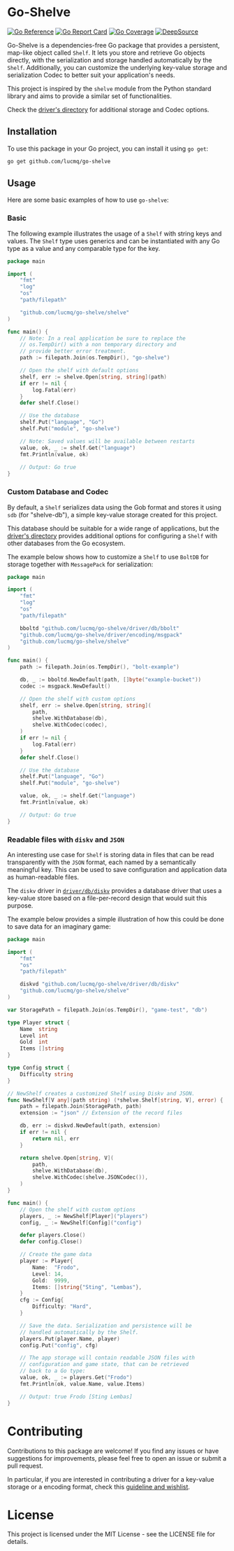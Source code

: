 # Go-Shelve
[![Go Reference](https://pkg.go.dev/badge/github.com/lucmq/go-shelve/shelve.svg)](https://pkg.go.dev/github.com/lucmq/go-shelve/shelve)
[![Go Report Card](https://goreportcard.com/badge/github.com/lucmq/go-shelve)](https://goreportcard.com/report/github.com/lucmq/go-shelve)
[![Go Coverage](https://github.com/lucmq/go-shelve/wiki/coverage.svg)](https://raw.githack.com/wiki/lucmq/go-shelve/coverage.html)
[![DeepSource](https://app.deepsource.com/gh/lucmq/go-shelve.svg/?label=active+issues&show_trend=false&token=iZaN7kSfuZGm1KppBKaqMHME)](https://app.deepsource.com/gh/lucmq/go-shelve/)

Go-Shelve is a dependencies-free Go package that provides a persistent, map-like
object called `Shelf`. It lets you store and retrieve Go objects directly, with
the serialization and storage handled automatically by the `Shelf`. Additionally,
you can customize the underlying key-value storage and serialization Codec to
better suit your application's needs.

This project is inspired by the `shelve` module from the Python standard
library and aims to provide a similar set of functionalities.

Check the [driver's directory](./driver/README.md) for additional storage and
Codec options.

## Installation
To use this package in your Go project, you can install it using `go get`:
```bash
go get github.com/lucmq/go-shelve
```

## Usage
Here are some basic examples of how to use `go-shelve`:

### Basic
The following example illustrates the usage of a `Shelf` with string keys and
values. The `Shelf` type uses generics and can be instantiated with any Go type
as a value and any comparable type for the key.
```go
package main

import (
	"fmt"
	"log"
	"os"
	"path/filepath"

	"github.com/lucmq/go-shelve/shelve"
)

func main() {
	// Note: In a real application be sure to replace the
	// os.TempDir() with a non temporary directory and
	// provide better error treatment. 
	path := filepath.Join(os.TempDir(), "go-shelve")

	// Open the shelf with default options
	shelf, err := shelve.Open[string, string](path)
	if err != nil {
		log.Fatal(err)
	}
	defer shelf.Close()

	// Use the database
	shelf.Put("language", "Go")
	shelf.Put("module", "go-shelve")

	// Note: Saved values will be available between restarts
	value, ok, _ := shelf.Get("language")
	fmt.Println(value, ok)
	
	// Output: Go true
}
```

### Custom Database and Codec
By default, a `Shelf` serializes data using the Gob format and stores it using
`sdb` (for "shelve-db"), a simple key-value storage created for this project.

This database should be suitable for a wide range of applications, but the
[driver's directory](./driver/README.md) provides additional options for
configuring a `Shelf` with other databases from the Go ecosystem.

The example below shows how to customize a `Shelf` to use `BoltDB` for storage
together with `MessagePack` for serialization:
```go
package main

import (
	"fmt"
	"log"
	"os"
	"path/filepath"

	bboltd "github.com/lucmq/go-shelve/driver/db/bbolt"
	"github.com/lucmq/go-shelve/driver/encoding/msgpack"
	"github.com/lucmq/go-shelve/shelve"
)

func main() {
	path := filepath.Join(os.TempDir(), "bolt-example")

	db, _ := bboltd.NewDefault(path, []byte("example-bucket"))
	codec := msgpack.NewDefault()

	// Open the shelf with custom options
	shelf, err := shelve.Open[string, string](
		path,
		shelve.WithDatabase(db),
		shelve.WithCodec(codec),
	)
	if err != nil {
		log.Fatal(err)
	}
	defer shelf.Close()

	// Use the database
	shelf.Put("language", "Go")
	shelf.Put("module", "go-shelve")

	value, ok, _ := shelf.Get("language")
	fmt.Println(value, ok)

	// Output: Go true
}
```

### Readable files with `diskv` and `JSON`
An interesting use case for `Shelf` is storing data in files that can be read
transparently with the `JSON` format, each named by a semantically meaningful
key. This can be used to save configuration and application data as
human-readable files.

The `diskv` driver in [`driver/db/diskv`](./driver/db/diskv) provides a
database driver that uses a key-value store based on a file-per-record design
that would suit this purpose.

The example below provides a simple illustration of how this could be done to
save data for an imaginary game:
```go
package main

import (
	"fmt"
	"os"
	"path/filepath"

	diskvd "github.com/lucmq/go-shelve/driver/db/diskv"
	"github.com/lucmq/go-shelve/shelve"
)

var StoragePath = filepath.Join(os.TempDir(), "game-test", "db")

type Player struct {
	Name  string
	Level int
	Gold  int
	Items []string
}

type Config struct {
	Difficulty string
}

// NewShelf creates a customized Shelf using Diskv and JSON.
func NewShelf[V any](path string) (*shelve.Shelf[string, V], error) {
	path = filepath.Join(StoragePath, path)
	extension := "json" // Extension of the record files

	db, err := diskvd.NewDefault(path, extension)
	if err != nil {
		return nil, err
	}

	return shelve.Open[string, V](
		path,
		shelve.WithDatabase(db),
		shelve.WithCodec(shelve.JSONCodec()),
	)
}

func main() {
	// Open the shelf with custom options
	players, _ := NewShelf[Player]("players")
	config, _ := NewShelf[Config]("config")

	defer players.Close()
	defer config.Close()

	// Create the game data
	player := Player{
		Name:  "Frodo",
		Level: 14,
		Gold:  9999,
		Items: []string{"Sting", "Lembas"},
	}
	cfg := Config{
		Difficulty: "Hard",
	}

	// Save the data. Serialization and persistence will be
	// handled automatically by the Shelf.
	players.Put(player.Name, player)
	config.Put("config", cfg)

	// The app storage will contain readable JSON files with
	// configuration and game state, that can be retrieved
	// back to a Go type:
	value, ok, _ := players.Get("Frodo")
	fmt.Println(ok, value.Name, value.Items)

	// Output: true Frodo [Sting Lembas]
}
```

# Contributing
Contributions to this package are welcome! If you find any issues or have suggestions
for improvements, please feel free to open an issue or submit a pull request.

In particular, if you are interested in contributing a driver for a key-value storage
or a encoding format, check this [guideline and wishlist](./driver/README.md).

# License
This project is licensed under the MIT License - see the LICENSE file for details.
